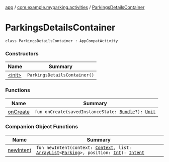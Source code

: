 [app](../../index.md) / [com.example.myparking.activities](../index.md) / [ParkingsDetailsContainer](./index.md)

# ParkingsDetailsContainer

`class ParkingsDetailsContainer : AppCompatActivity`

### Constructors

| Name | Summary |
|---|---|
| [&lt;init&gt;](-init-.md) | `ParkingsDetailsContainer()` |

### Functions

| Name | Summary |
|---|---|
| [onCreate](on-create.md) | `fun onCreate(savedInstanceState: `[`Bundle`](https://developer.android.com/reference/android/os/Bundle.html)`?): `[`Unit`](https://kotlinlang.org/api/latest/jvm/stdlib/kotlin/-unit/index.html) |

### Companion Object Functions

| Name | Summary |
|---|---|
| [newIntent](new-intent.md) | `fun newIntent(context: `[`Context`](https://developer.android.com/reference/android/content/Context.html)`, list: `[`ArrayList`](https://kotlinlang.org/api/latest/jvm/stdlib/kotlin.collections/-array-list/index.html)`<`[`Parking`](../../com.example.myparking.models/-parking/index.md)`>, position: `[`Int`](https://kotlinlang.org/api/latest/jvm/stdlib/kotlin/-int/index.html)`): `[`Intent`](https://developer.android.com/reference/android/content/Intent.html) |
